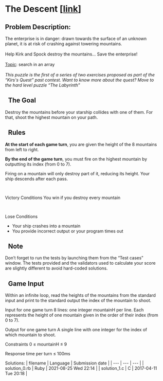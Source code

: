 # The Descent \[[link](https://www.codingame.com/training/easy/the-descent)\]
## Problem Description:
The enterprise is in danger: drawn towards the surface of an unknown planet, it is at risk of crashing against towering mountains.<br>
<br>
Help Kirk and Spock destroy the mountains... Save the enterprise!<br>
<br>
<u>Topic</u>: search in an array<br>
<br>
<i>This puzzle is the first of a series of two exercises proposed as part of the &ldquo;Kirs's Quest&rdquo; past contest. Want to know more about the quest? Move to the hard level puzzle &ldquo;The Labyrinth&rdquo;</i>
 


  The Goal
----------


Destroy the mountains before your starship collides with one of them. For that, shoot the highest mountain on your path.



  Rules
-------



**At the start of each game turn**, you are given the height of the 8 mountains from left to right.  

**By the end of the game turn**, you must fire on the highest mountain by outputting its index (from 0 to 7).  

  

Firing on a mountain will only destroy part of it, reducing its height. Your ship descends after each pass.  


 

Victory Conditions
You win if you destroy every mountain




 

Lose Conditions

* Your ship crashes into a mountain
* You provide incorrect output or your program times out









  Note
------


Don’t forget to run the tests by launching them from the “Test cases” window. The tests provided and the validators used to calculate your score are slightly different to avoid hard-coded solutions.



  Game Input
------------




Within an infinite loop, read the heights of the mountains from the standard input and print to the standard output the index of the mountain to shoot.



Input for one game turn
8 lines: one integer mountainH per line. Each represents the height of one mountain given in the order of their index (from 0 to 7).



Output for one game turn
A single line with one integer for the index of which mountain to shoot.



Constraints
0 ≤ mountainH ≤ 9  

Response time per turn ≤ 100ms



Solutions:
| filename | Language | Submission date |
| --- | --- | --- |
| solution_0.rb | Ruby | 2021-08-25 Wed 22:14 |
| solution_1.c | C | 2017-04-11 Tue 20:18 |
